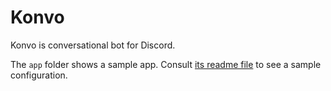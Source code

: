 # Konvo

Konvo is conversational bot for Discord.

The `app` folder shows a sample app. Consult [its readme file](./app/README.md) to see a sample configuration.

